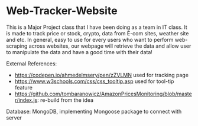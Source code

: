 # Web-Tracker-Website

This is a Major Project class that I have been doing as a team in IT class. It is made to track price or stock, crypto, data from E-com sites, weather site and etc. In general, easy to use for every users who want to perform web-scraping across websites, our webpage will retrieve the data and allow user to manipulate the data and have a good time with their data!

External References: 
- https://codepen.io/ahmedelmsery/pen/zZVLMN used for tracking page 
- https://www.w3schools.com/css/css_tooltip.asp used for tool-tip feature
- https://github.com/tombaranowicz/AmazonPricesMonitoring/blob/master/index.js: re-build from the idea

Database: MongoDB, implementing Mongoose package to connect with server 
